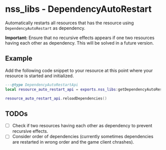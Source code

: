 # nss_libs - DependencyAutoRestart

Automatically restarts all resources that has the resource using `DependencyAutoRestart` as dependency.

__Important:__ Ensure that no recursive effects appears if one two resources having each other as dependency. This
will be solved in a future version.

## Example

Add the following code snippet to your resource at this point where your resource is started and initialized.

```lua
---@type DependencyAutoRestartApi
local resource_auto_restart_api = exports.nss_libs:getDependencyAutoRestartApi(GetCurrentResourceName())

resource_auto_restart_api.reloadDependencies()
```

## TODOs

- [ ] Check if two resources having each other as dependency to prevent recursive effects.
- [ ] Consider order of dependencies (currently sometimes dependencies are restarted in wrong order and the game client
  chrashes).